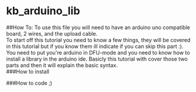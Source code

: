 # kb_arduino_lib
##How To:
To use this file you will need to have an arduino uno compatible board, 2 wires, and the upload cable. <br />
<img src="" /><br />
To start off this tutorial you need to know a few things, they will be covered in this tutorial but if you know them ill indicate
if you can skip this part :). You need to put you're arduino in DFU-mode and you need to know how to install a library in the
arduino ide. Basicly this tutorial with cover those two parts and then it will explain the basic syntax.<br />
###How to install

###How to code ;)
